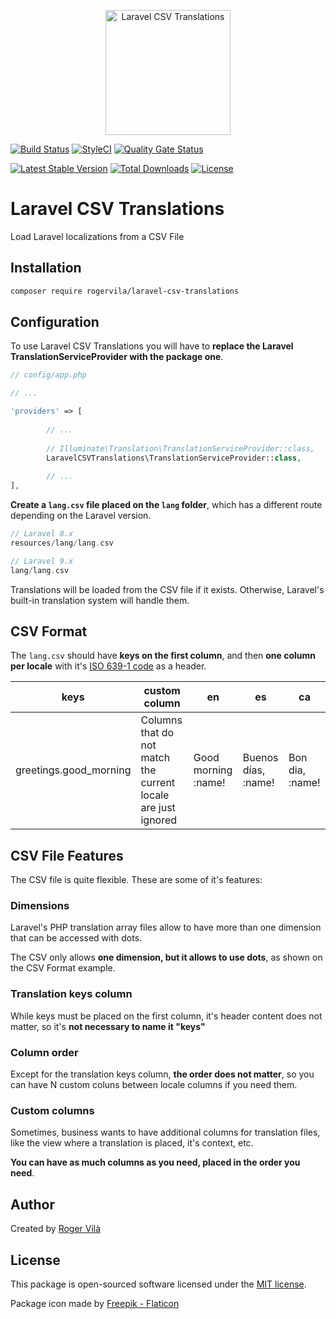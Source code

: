 <p align="center"><img width="200" src="https://i.ibb.co/VmZYSSM/csv.png" alt="Laravel CSV Translations" /></p>

[![Build Status](https://github.com/rogervila/laravel-csv-translations/workflows/build/badge.svg)](https://github.com/rogervila/laravel-csv-translations/actions)
[![StyleCI](https://github.styleci.io/repos/211657121/shield?branch=main)](https://github.styleci.io/repos/211657121)
[![Quality Gate Status](https://sonarcloud.io/api/project_badges/measure?project=rogervila_laravel-csv-translations&metric=alert_status)](https://sonarcloud.io/dashboard?id=rogervila_laravel-csv-translations)

[![Latest Stable Version](https://poser.pugx.org/rogervila/laravel-csv-translations/v/stable)](https://packagist.org/packages/rogervila/laravel-csv-translations)
[![Total Downloads](https://poser.pugx.org/rogervila/laravel-csv-translations/downloads)](https://packagist.org/packages/rogervila/laravel-csv-translations)
[![License](https://poser.pugx.org/rogervila/laravel-csv-translations/license)](https://packagist.org/packages/rogervila/laravel-csv-translations)

# Laravel CSV Translations

Load Laravel localizations from a CSV File

## Installation

```sh
composer require rogervila/laravel-csv-translations
```

## Configuration

To use Laravel CSV Translations you will have to **replace the Laravel TranslationServiceProvider with the package one**.

```php
// config/app.php

// ...

'providers' => [
        
        // ...
        
        // Illuminate\Translation\TranslationServiceProvider::class,
        LaravelCSVTranslations\TranslationServiceProvider::class,
        
        // ...
],
```

**Create a `lang.csv` file placed on the `lang` folder**, which has a different route depending on the Laravel version.

```php
// Laravel 8.x
resources/lang/lang.csv

// Laravel 9.x
lang/lang.csv
```

Translations will be loaded from the CSV file if it exists. Otherwise, Laravel's built-in translation system will handle them.


## CSV Format

The `lang.csv` should have **keys on the first column**, and then **one column per locale** with it's [ISO 639-1 code](https://en.wikipedia.org/wiki/List_of_ISO_639-1_codes) as a header.

| keys                   | custom column                                                 | en                  | es                  | ca              |
|------------------------|---------------------------------------------------------------|---------------------|---------------------|-----------------|
| greetings.good_morning | Columns that do not match the current locale are just ignored | Good morning :name! | Buenos días, :name! | Bon dia, :name! |


## CSV File Features

The CSV file is quite flexible. These are some of it's features:


### Dimensions

Laravel's PHP translation array files allow to have more than one dimension that can be accessed with dots.

The CSV only allows **one dimension, but it allows to use dots**, as shown on the CSV Format example.


### Translation keys column

While keys must be placed on the first column, it's header content does not matter, so it's **not necessary to name it "keys"**


### Column order

Except for the translation keys column, **the order does not matter**, so you can have N custom coluns between locale columns if you need them.


### Custom columns

Sometimes, business wants to have additional columns for translation files, like the view where a translation is placed, it's context, etc.

**You can have as much columns as you need, placed in the order you need**.


## Author

Created by [Roger Vilà](https://rogervila.es)


## License

This package is open-sourced software licensed under the [MIT license](https://opensource.org/licenses/MIT).

Package icon made by <a href="https://www.flaticon.com/free-icons/csv">Freepik - Flaticon</a>

